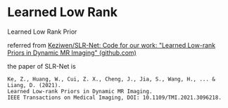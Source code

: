 # Learned Low Rank
 Learned Low Rank Prior



referred from [Keziwen/SLR-Net: Code for our work: "Learned Low-rank Priors in Dynamic MR Imaging" (github.com)](https://github.com/Keziwen/SLR-Net)

the paper of SLR-Net is

```
Ke, Z., Huang, W., Cui, Z. X., Cheng, J., Jia, S., Wang, H., ... & Liang, D. (2021). 
Learned Low-rank Priors in Dynamic MR Imaging. 
IEEE Transactions on Medical Imaging, DOI: 10.1109/TMI.2021.3096218.
```

